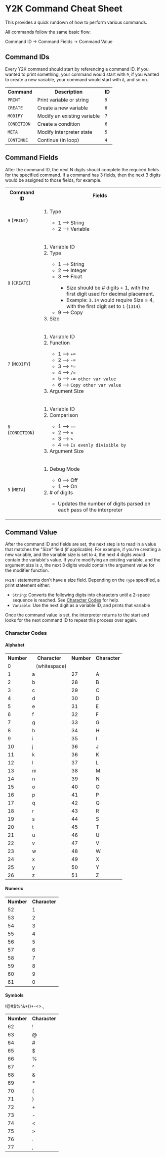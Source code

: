 # Y2K Command Cheat Sheet

This provides a quick rundown of how to perform various commands.

All commands follow the same basic flow:

Command ID -> Command Fields -> Command Value

## Command IDs

Every Y2K command should start by referencing a command ID. If you wanted
to print something, your command would start with `9`, if you wanted to
create a new variable, your command would start with `8`, and so on.

<table>
  <tr>
    <th>Command</th>
    <th>Description</th>
    <th>ID</th>
  </tr>
  <tr>
    <td><code>PRINT</code></td>
    <td>Print variable or string</td>
    <td><code>9</code></td>
  </tr>
  <tr>
    <td><code>CREATE</code></td>
    <td>Create a new variable</td>
    <td><code>8</code></td>
  </tr>
  <tr>
    <td><code>MODIFY</code></td>
    <td>Modify an existing variable</td>
    <td><code>7</code></td>
  </tr>
  <tr>
    <td><code>CONDITION</code></td>
    <td>Create a condition</td>
    <td><code>6</code></td>
  </tr>
  <tr>
    <td><code>META</code></td>
    <td>Modify interpreter state</td>
    <td><code>5</code></td>
  </tr>
  <tr>
    <td><code>CONTINUE</code></td>
    <td>Continue (in loop)</td>
    <td><code>4</code></td>
  </tr>
</table>

## Command Fields

After the command ID, the next N digits should complete the required fields
for the specified command. If a command has 3 fields, then the next 3 digits
would be assigned to those fields, for example.

<table>
  <tr>
    <th>Command ID</th>
    <th>Fields</th>
  </tr>
  <tr>
    <td><code>9</code> (<code>PRINT</code>)</td>
    <td>
      <ol>
        <li>Type</li>
        <ul>
          <li>1 --> String</li>
          <li>2 --> Variable</li>
        </ul>
      </ol>
    </td>
  </tr>
  <tr>
    <td><code>8</code> (<code>CREATE</code>)</td>
    <td>
      <ol>
        <li>Variable ID</li>
        <li>Type</li>
        <ul>
          <li>1 --> String</li>
          <li>2 --> Integer</li>
          <li>3 --> Float</li>
          <ul>
            <li>Size should be # digits + 1, with the first digit used for decimal placement.</li>
            <li>Example: <code>3.14</code> would require Size = 4, with the first digit set to <code>1</code> (<code>1314</code>).</li>
          </ul>
          <li>9 --> Copy</li>
        </ul>
        <li>Size</li>
      </ol>
    </td>
  </tr>
  <tr>
    <td><code>7</code> (<code>MODIFY</code>)</td>
    <td>
      <ol>
        <li>Variable ID</li>
        <li>Function</li>
        <ul>
          <li>1 --> <code>+=</code></li>
          <li>2 --> <code>-=</code></li>
          <li>3 --> <code>*=</code></li>
          <li>4 --> <code>/=</code></li>
          <li>5 --> <code>+= other var value</code></li>
          <li>6 --> <code>Copy other var value</code></li>
        </ul>
        <li>Argument Size</li>
      </ol>
    </td>
  </tr>
  <tr>
    <td><code>6</code> (<code>CONDITION</code>)</td>
    <td>
      <ol>
        <li>Variable ID</li>
        <li>Comparison</li>
        <ul>
          <li>1 --> <code>==</code></li>
          <li>2 --> <code><</code></li>
          <li>3 --> <code>></code></li>
          <li>4 --> <code>Is evenly divisible by</code></li>
        </ul>
        <li>Argument Size</li>
      </ol>
    </td>
  </tr>
  <tr>
    <td><code>5</code> (<code>META</code>)</td>
    <td>
      <ol>
        <li>Debug Mode</li>
        <ul>
          <li>0 --> Off</li>
          <li>1 --> On</li>
        </ul>
        <li># of digits</li>
        <ul>
          <li>Updates the number of digits parsed on each pass of the interpreter</li>
        </ul>
      </ol>
    </td>
  </tr>
</table>

## Command Value

After the command ID and fields are set, the next step is to read in a value
that matches the "Size" field (if applicable). For example, if you're creating
a new variable, and the variable size is set to `4`, the next 4 digits would
contain the variable's value. If you're modifying an existing variable, and the
argument size is `3`, the next 3 digits would contain the argument value for the
modifier function.

`PRINT` statements don't have a size field. Depending on the `Type` specified, 
a print statement either:

 - `String`: Converts the following digits into characters until a 2-space
   sequence is reached. See [Character Codes](#character-codes) for help.
 - `Variable`: Use the next digit as a variable ID, and prints that variable

Once the command value is set, the interpreter returns to the start and looks for
the next command ID to repeat this process over again.

### Character Codes

#### Alphabet

<table>
  <tr>
    <th>Number</th>
    <th>Character</th>
    <th>Number</th>
    <th>Character</th>
  </tr>
  <tr>
    <td>0</td>
    <td><code> </code> (whitespace)</td>
    <td></td>
    <td></td>
  </tr>
  <tr>
    <td>1</td>
    <td>a</td>
    <td>27</td>
    <td>A</td>
  </tr>
  <tr>
    <td>2</td>
    <td>b</td>
    <td>28</td>
    <td>B</td>
  </tr>
  <tr>
    <td>3</td>
    <td>c</td>
    <td>29</td>
    <td>C</td>
  </tr>
  <tr>
    <td>4</td>
    <td>d</td>
    <td>30</td>
    <td>D</td>
  </tr>
  <tr>
    <td>5</td>
    <td>e</td>
    <td>31</td>
    <td>E</td>
  </tr>
  <tr>
    <td>6</td>
    <td>f</td>
    <td>32</td>
    <td>F</td>
  </tr>
  <tr>
    <td>7</td>
    <td>g</td>
    <td>33</td>
    <td>G</td>
  </tr>
  <tr>
    <td>8</td>
    <td>h</td>
    <td>34</td>
    <td>H</td>
  </tr>
  <tr>
    <td>9</td>
    <td>i</td>
    <td>35</td>
    <td>I</td>
  </tr>
  <tr>
    <td>10</td>
    <td>j</td>
    <td>36</td>
    <td>J</td>
  </tr>
  <tr>
    <td>11</td>
    <td>k</td>
    <td>36</td>
    <td>K</td>
  </tr>
  <tr>
    <td>12</td>
    <td>l</td>
    <td>37</td>
    <td>L</td>
  </tr>
  <tr>
    <td>13</td>
    <td>m</td>
    <td>38</td>
    <td>M</td>
  </tr>
  <tr>
    <td>14</td>
    <td>n</td>
    <td>39</td>
    <td>N</td>
  </tr>
  <tr>
    <td>15</td>
    <td>o</td>
    <td>40</td>
    <td>O</td>
  </tr>
  <tr>
    <td>16</td>
    <td>p</td>
    <td>41</td>
    <td>P</td>
  </tr>
  <tr>
    <td>17</td>
    <td>q</td>
    <td>42</td>
    <td>Q</td>
  </tr>
  <tr>
    <td>18</td>
    <td>r</td>
    <td>43</td>
    <td>R</td>
  </tr>
  <tr>
    <td>19</td>
    <td>s</td>
    <td>44</td>
    <td>S</td>
  </tr>
  <tr>
    <td>20</td>
    <td>t</td>
    <td>45</td>
    <td>T</td>
  </tr>
  <tr>
    <td>21</td>
    <td>u</td>
    <td>46</td>
    <td>U</td>
  </tr>
  <tr>
    <td>22</td>
    <td>v</td>
    <td>47</td>
    <td>V</td>
  </tr>
  <tr>
    <td>23</td>
    <td>w</td>
    <td>48</td>
    <td>W</td>
  </tr>
  <tr>
    <td>24</td>
    <td>x</td>
    <td>49</td>
    <td>X</td>
  </tr>
  <tr>
    <td>25</td>
    <td>y</td>
    <td>50</td>
    <td>Y</td>
  </tr>
  <tr>
    <td>26</td>
    <td>z</td>
    <td>51</td>
    <td>Z</td>
  </tr>
</table>

#### Numeric

<table>
  <tr>
    <th>Number</th>
    <th>Character</th>
  </tr>
  <tr>
    <td>52</td>
    <td>1</td>
  </tr>
  <tr>
    <td>53</td>
    <td>2</td>
  </tr>
  <tr>
    <td>54</td>
    <td>3</td>
  </tr>
  <tr>
    <td>55</td>
    <td>4</td>
  </tr>
  <tr>
    <td>56</td>
    <td>5</td>
  </tr>
  <tr>
    <td>57</td>
    <td>6</td>
  </tr>
  <tr>
    <td>58</td>
    <td>7</td>
  </tr>
  <tr>
    <td>59</td>
    <td>8</td>
  </tr>
  <tr>
    <td>60</td>
    <td>9</td>
  </tr>
  <tr>
    <td>61</td>
    <td>0</td>
  </tr>
</table>

#### Symbols

!@#$%^&*()+-<>.,

<table>
  <tr>
    <th>Number</th>
    <th>Character</th>
  </tr>
  <tr>
    <td>62</td>
    <td>!</td>
  </tr>
  <tr>
    <td>63</td>
    <td>@</td>
  </tr>
  <tr>
    <td>64</td>
    <td>#</td>
  </tr>
  <tr>
    <td>65</td>
    <td>$</td>
  </tr>
  <tr>
    <td>66</td>
    <td>%</td>
  </tr>
  <tr>
    <td>67</td>
    <td>^</td>
  </tr>
  <tr>
    <td>68</td>
    <td>&</td>
  </tr>
  <tr>
    <td>69</td>
    <td>*</td>
  </tr>
  <tr>
    <td>70</td>
    <td>(</td>
  </tr>
  <tr>
    <td>71</td>
    <td>)</td>
  </tr>
  <tr>
    <td>72</td>
    <td>+</td>
  </tr>
  <tr>
    <td>73</td>
    <td>-</td>
  </tr>
  <tr>
    <td>74</td>
    <td><</td>
  </tr>
  <tr>
    <td>75</td>
    <td>></td>
  </tr>
  <tr>
    <td>76</td>
    <td>.</td>
  </tr>
  <tr>
    <td>77</td>
    <td>,</td>
  </tr>
</table>
